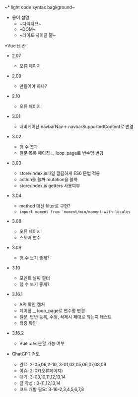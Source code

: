 
~* light code syntax bagkground~

* 용어 설명
  * ~디렉티브~
  * ~DOM~
  * ~라이프 사이클 홈~

*Vue 탭 칸

* 2.07
  * 오류 페이지

* 2.09
  * 만들어야 하나?
 
    
* 2.10
  * 오류 페이지

* 3.01
  * 내비게이션 navbarNav-> navbarSupportedContent로 변경
* 3.02
  * 행 수 초과
  * 질문 목록 페이징 _, loop_page로 변수명 변경

* 3.03
  * store/index.js파일 깔끔하게 ES6 문법 적용
  * action을 쓸까  mutation을 쓸까
  * store/index.js getters 사용여부
 
    
* 3.04
  * method 대신 filter로 구현?
  * ```import moment from 'moment/min/moment-with-locales```
* 3.08
  * 오류 페이지
  * 스토어 변수

* 3.09
  * 행 수 보기 좋게?
 
    
* 3.10
  * 모멘트 날짜 필터
  * 행 수 보기 좋게?
    
* 3.16.1
  * API 확인 캡처
  * 페이징 _, loop_page로 변수명 변경
  * 질문, 답변 등록, 수정, 삭제시 제대로 되는지 테스트
  * 최종 확인
    
* 3.16.2
  * Vue 코드 분할 가능 여부


* ChatGPT 검토
  * 완료: 2-05,06,2-10, 3-01,02,05,06,07,08,09
  * 이슈: 2-07(오류페이지)
  * 대기: 3-03,10,11,12,13,14
  * 글 작성 : 3-11,12,13,14
  * 코드 개발 필요: 3-16-2,3,4,5,6,7,8
